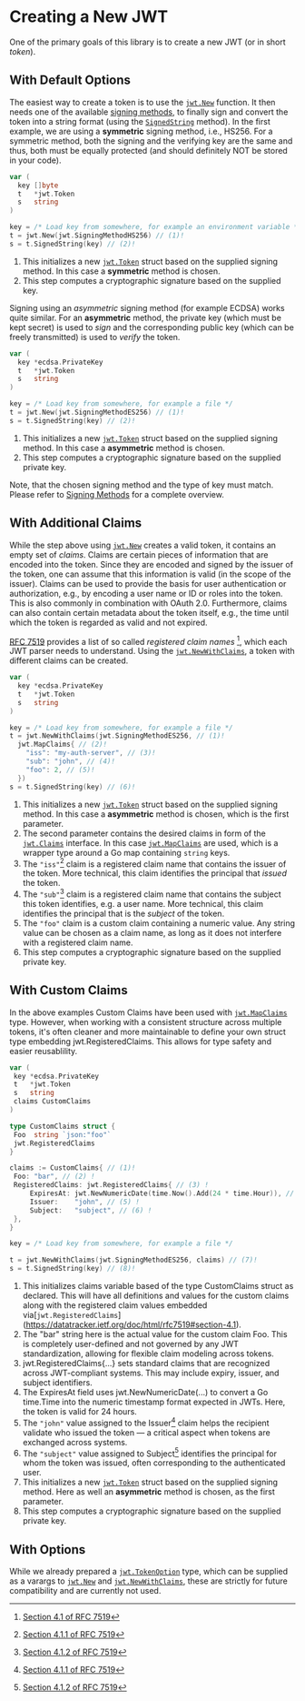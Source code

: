 # Creating a New JWT

One of the primary goals of this library is to create a new JWT (or in short
*token*).

## With Default Options

 The easiest way to create a token is to use the
[`jwt.New`](https://pkg.go.dev/github.com/golang-jwt/jwt/v5#New) function. It
then needs one of the available [signing methods](./signing_methods.md), to
finally sign and convert the token into a string format (using the
[`SignedString`](https://pkg.go.dev/github.com/golang-jwt/jwt/v5#Token.SignedString)
method). In the first example, we are using a **symmetric** signing method, i.e.,
HS256. For a symmetric method, both the signing and the verifying key are the
same and thus, both must be equally protected (and should definitely NOT be
stored in your code).

```go
var (
  key []byte
  t   *jwt.Token
  s   string
)

key = /* Load key from somewhere, for example an environment variable */
t = jwt.New(jwt.SigningMethodHS256) // (1)!
s = t.SignedString(key) // (2)!
```

1. This initializes a new
   [`jwt.Token`](https://pkg.go.dev/github.com/golang-jwt/jwt/v5#Token) struct
   based on the supplied signing method. In this case a **symmetric** method is
   chosen.
2. This step computes a cryptographic signature based on the supplied key. 

Signing using an *asymmetric* signing method (for example ECDSA) works quite
similar. For an **asymmetric** method, the private key (which must be kept
secret) is used to *sign* and the corresponding public key (which can be freely
transmitted) is used to *verify* the token.

```go
var (
  key *ecdsa.PrivateKey
  t   *jwt.Token
  s   string
)

key = /* Load key from somewhere, for example a file */
t = jwt.New(jwt.SigningMethodES256) // (1)!
s = t.SignedString(key) // (2)!
```

1. This initializes a new [`jwt.Token`](https://pkg.go.dev/github.com/golang-jwt/jwt/v5#Token) struct based on the supplied signing method. In this case a **asymmetric** method is chosen.
2. This step computes a cryptographic signature based on the supplied private
   key.

Note, that the chosen signing method and the type of key must match. Please refer to [Signing Methods](./signing_methods.md) for a complete overview.


## With Additional Claims

While the step above using [`jwt.New`](https://pkg.go.dev/github.com/golang-jwt/jwt/v5#New) creates a valid token, it contains an empty set of *claims*. Claims are certain pieces of information that are encoded into the token. Since they are encoded and signed by the issuer of the token, one can assume that this information is valid (in the scope of the issuer). Claims can be used to provide the basis for user authentication or authorization, e.g., by encoding a user name or ID or roles into the token. This is also commonly in combination with OAuth 2.0. Furthermore, claims can also contain certain metadata about the token itself, e.g., the time until which the token is regarded as valid and not expired.

[RFC 7519](https://datatracker.ietf.org/doc/html/rfc7519) provides a list of so called *registered claim names* [^claims], which each JWT parser needs to understand. Using the [`jwt.NewWithClaims`](https://pkg.go.dev/github.com/golang-jwt/jwt/v5#NewWithClaims), a token with different claims can be created.

```go
var (
  key *ecdsa.PrivateKey
  t   *jwt.Token
  s   string
)

key = /* Load key from somewhere, for example a file */
t = jwt.NewWithClaims(jwt.SigningMethodES256, // (1)!
  jwt.MapClaims{ // (2)!
    "iss": "my-auth-server", // (3)!
    "sub": "john", // (4)!
    "foo": 2, // (5)!
  })
s = t.SignedString(key) // (6)!
```

1. This initializes a new [`jwt.Token`](https://pkg.go.dev/github.com/golang-jwt/jwt/v5#Token) struct based on the supplied signing method. In this case a **asymmetric** method is chosen, which is the first parameter.
2. The second parameter contains the desired claims in form of the [`jwt.Claims`](https://pkg.go.dev/github.com/golang-jwt/jwt/v5#Claims) interface. In this case [`jwt.MapClaims`](https://pkg.go.dev/github.com/golang-jwt/jwt/v5#MapClaims) are used, which is a wrapper type around a Go map containing `string` keys.
3. The `"iss"`[^iss] claim is a registered claim name that contains the issuer of the token. More technical, this claim identifies the principal that *issued* the token.
4. The `"sub"`[^sub] claim is a registered claim name that contains the subject this token identifies, e.g. a user name. More technical, this claim identifies the principal that is the *subject* of the token.
5. The `"foo"` claim is a custom claim containing a numeric value. Any string value can be chosen as a claim name, as long as it does not interfere with a registered claim name.
6. This step computes a cryptographic signature based on the supplied private
   key.

[^claims]: [Section 4.1 of RFC 7519](https://datatracker.ietf.org/doc/html/rfc7519#section-4.1)
[^iss]: [Section 4.1.1 of RFC 7519](https://datatracker.ietf.org/doc/html/rfc7519#section-4.1.1)
[^sub]: [Section 4.1.2 of RFC 7519](https://datatracker.ietf.org/doc/html/rfc7519#section-4.1.2)

## With Custom Claims

In the above examples Custom Claims have been used with [`jwt.MapClaims`](https://pkg.go.dev/github.com/golang-jwt/jwt/v5#MapClaims) type. However, when working with a consistent structure across multiple tokens, it's often cleaner and more maintainable to define your own struct type embedding jwt.RegisteredClaims. This allows for type safety and easier reusablility.

```go
var (
 key *ecdsa.PrivateKey
 t   *jwt.Token
 s   string
 claims CustomClaims
)

type CustomClaims struct {
 Foo  string `json:"foo"`
 jwt.RegisteredClaims
}

claims := CustomClaims{ // (1)!
 Foo: "bar", // (2) !
 RegisteredClaims: jwt.RegisteredClaims{ // (3) !
	 ExpiresAt: jwt.NewNumericDate(time.Now().Add(24 * time.Hour)), // (4) !
	 Issuer:    "john", // (5) !
	 Subject:   "subject", // (6) !
 },
}

key = /* Load key from somewhere, for example a file */

t = jwt.NewWithClaims(jwt.SigningMethodES256, claims) // (7)!
s = t.SignedString(key) // (8)!
```
1. This initializes claims variable based of the type CustomClaims struct as declared. This will have all definitions and values for the custom claims along with the registered claim values embedded via[`jwt.RegisteredClaims`] (https://datatracker.ietf.org/doc/html/rfc7519#section-4.1).
2. The "bar" string here is the actual value for the custom claim Foo. This is completely user-defined and not governed by any JWT standardization, allowing for flexible claim modeling across tokens.
3. jwt.RegisteredClaims{...} sets standard claims that are recognized across JWT-compliant systems. This may include expiry, issuer, and subject identifiers.
4. The ExpiresAt field uses jwt.NewNumericDate(...) to convert a Go time.Time into the numeric timestamp format expected in JWTs. Here, the token is valid for 24 hours.
5. The `"john"` value assigned to the Issuer[^iss] claim helps the recipient validate who issued the token — a critical aspect when tokens are exchanged across systems.
6. The `"subject"` value assigned to Subject[^sub] identifies the principal for whom the token was issued, often corresponding to the authenticated user.
7. This initializes a new [`jwt.Token`](https://pkg.go.dev/github.com/golang-jwt/jwt/v5#Token) struct based on the supplied signing method. Here as well an **asymmetric** method is chosen, as the first parameter.
8. This step computes a cryptographic signature based on the supplied private key.

## With Options

While we already prepared a
[`jwt.TokenOption`](https://pkg.go.dev/github.com/golang-jwt/jwt/v5#TokenOption)
type, which can be supplied as a varargs to
[`jwt.New`](https://pkg.go.dev/github.com/golang-jwt/jwt/v5#New) and
[`jwt.NewWithClaims`](https://pkg.go.dev/github.com/golang-jwt/jwt/v5#NewWithClaims),
these are strictly for future compatibility and are currently not used.